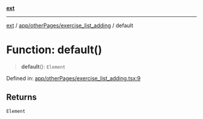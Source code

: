 [**ext**](../../../../README.md)

***

[ext](../../../../README.md) / [app/otherPages/exercise\_list\_adding](../README.md) / default

# Function: default()

> **default**(): `Element`

Defined in: [app/otherPages/exercise\_list\_adding.tsx:9](https://github.com/Dion-Krasniqi/workout-tracker/blob/d35cdad79815d530f1000c93f7ff12a99e28154b/Ext/app/otherPages/exercise_list_adding.tsx#L9)

## Returns

`Element`

